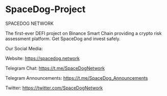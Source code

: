 # SpaceDog-Project

SPACEDOG NETWORK

The first-ever DEFI project on Binance Smart Chain providing a crypto risk assessment platform. Get SpaceDog and invest safely.

Our Social Media:

Website:
https://spacedog.network

Telegram Chat:
https://t.me/SpaceDogNetwork

Telegram Announcements: 
https://t.me/SpaceDog_Announcements

Twitter:
https://twitter.com/SpaceDogNetwork
